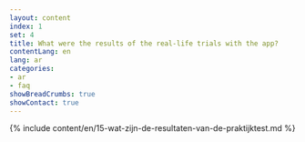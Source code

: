 ```yaml
---
layout: content
index: 1
set: 4
title: What were the results of the real-life trials with the app?
contentLang: en
lang: ar
categories:
- ar
- faq
showBreadCrumbs: true
showContact: true
---
```

{% include content/en/15-wat-zijn-de-resultaten-van-de-praktijktest.md %}
